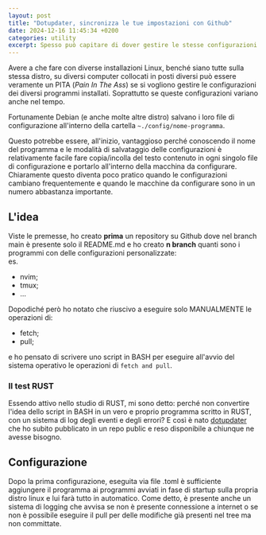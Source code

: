 ```yaml
---
layout: post
title: "Dotupdater, sincronizza le tue impostazioni con Github"
date: 2024-12-16 11:45:34 +0200
categories: utility
excerpt: Spesso può capitare di dover gestire le stesse configurazioni di più programmi su diversi PC, magari tra ufficio, casa e portatile aziendale. Utilizzando Linux ho scritto un software che fa al caso mio. Ho utilizzato RUST con diversi crate. Vediamo come.
---
```

Avere a che fare con diverse installazioni Linux, benché siano tutte sulla stessa distro, su diversi computer collocati in posti diversi può essere veramente un PITA (*Pain In The Ass*) se si vogliono gestire le configurazioni dei diversi programmi installati. Soprattutto se queste configurazioni variano anche nel tempo.

Fortunamente Debian (e anche molte altre distro) salvano i loro file di configurazione all'interno della cartella `~./config/nome-programma`.

Questo potrebbe essere, all'inizio, vantaggioso perché conoscendo il nome del programma e le modalità di salvataggio delle configurazioni è relativamente facile fare copia/incolla del testo contenuto in ogni singolo file di configurazione e portarlo all'interno della macchina da configurare. Chiaramente questo diventa poco pratico quando le configurazioni cambiano frequentemente e quando le macchine da configurare sono in un numero abbastanza importante.

## L'idea
Viste le premesse, ho creato **prima** un repository su Github dove nel branch main è presente solo il README.md e ho creato **n branch** quanti sono i programmi con delle configurazioni personalizzate:\
es.
- nvim;
- tmux;
- ...

Dopodiché però ho notato che riuscivo a eseguire solo MANUALMENTE le operazioni di:
- fetch;
- pull;

e ho pensato di scrivere uno script in BASH per eseguire all'avvio del sistema operativo le operazioni di `fetch and pull`.

### Il test RUST
Essendo attivo nello studio di RUST, mi sono detto: perché non convertire l'idea dello script in BASH in un vero e proprio programma scritto in RUST, con un sistema di log degli eventi e degli errori? E così è nato [dotupdater](https://github.com/andreacoi/dotupdater) che ho subito pubblicato in un repo public e reso disponibile a chiunque ne avesse bisogno.

## Configurazione
Dopo la prima configurazione, eseguita via file .toml è sufficiente aggiungere il programma ai programmi avviati in fase di startup sulla propria distro linux e lui farà tutto in automatico.
Come detto, è presente anche un sistema di logging che avvisa se non è presente connessione a internet o se non è possibile eseguire il pull per delle modifiche già presenti nel tree ma non committate.
